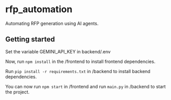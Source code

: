 # rfp_automation

Automating RFP generation using AI agents.

## Getting started

Set the variable GEMINI_API_KEY in backend/.env

Now, run `npm install` in the /frontend to install frontend dependencies.

Run `pip install -r requirements.txt` in /backend to install backend dependencies.

You can now run `npm start` in /frontend and run `main.py` in /backend to start the project.
